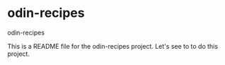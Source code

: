 # odin-recipes
odin-recipes

This is a README file for the odin-recipes project. Let's see to to do this project.